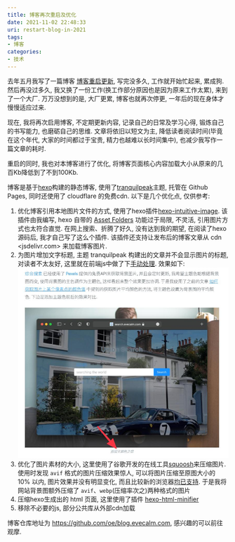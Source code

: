 ```yaml
---
title: 博客再次重启及优化
date: 2021-11-02 22:48:33
uri: restart-blog-in-2021
tags:
- 博客
categories:
- 技术
---
```


去年五月我写了一篇博客 [博客重启更新](/2020/05/restart-to-blog.html), 写完没多久, 工作就开始忙起来, 累成狗. 然后再没过多久, 我又换了一份工作(换工作部分原因也是因为原来工作太累), 来到了一个大厂. 万万没想到的是, 大厂更累, 博客也就再次停更, 一年后的现在身体才慢慢适应过来.

现在, 我将再次启用博客, 不定期更新内容, 记录自己的日常及学习心得, 锻炼自己的书写能力, 也磨砺自己的思维. 文章将依旧以短文为主, 降低读者阅读时间(毕竟在这个年代, 大家的时间都过于宝贵, 精力也越难以长时间集中), 也减少我写作一篇文章的耗时.

重启的同时, 我也对本博客进行了优化, 将博客页面核心内容加载大小从原来的几百Kb降低到了不到100Kb. 

博客是基于[hexo](https://hexo.io/)构建的静态博客, 使用了[tranquilpeak](https://github.com/LouisBarranqueiro/hexo-theme-tranquilpeak/)主题, 托管在 Github Pages, 同时还使用了 cloudflare 的免费cdn. 以下是几个优化点, 仅供参考:
1. 优化博客引用本地图片文件的方式, 使用了hexo插件[hexo-intuitive-image](https://github.com/oe/hexo-intuitive-image). 该插件由我编写, hexo 自带的 [Asset Folders](https://hexo.io/docs/asset-folders) 功能过于局限, 不灵活, 引用图片方式也太符合直觉. 在网上搜索、折腾了好久, 没有达到我的期望, 在阅读了hexo源码后, 我才自己写了这么个插件. 该插件还支持让发布后的博客文章从 cdn <jsdelivr.com> 来加载博客图片.
2. 为图片增加文字标题, 主题 tranquilpeak 构建出的文章并不会显示图片的标题, 对读者不太友好, 这里就在前端js中做了下[手动处理](https://github.com/oe/blog.evecalm.com/blob/65d6d65f4c/themes/tranquilpeak/source/_js/fancybox.js#L35-L49). 效果如下:
   ![带标题的图片](./image-with-caption.jpg)
3. 优化了图片素材的大小, 这里使用了谷歌开发的在线工具[squoosh](https://squoosh.app/)来压缩图片. 使用时发现 `avif` 格式的图片压缩效果惊人, 可以将图片压缩至原图大小的 10% 以内, 图片效果并没有明显变化, 而且比较新的浏览器[均已支持](https://caniuse.com/?search=avif). 于是我将网站背景图额外压缩了 `avif`、`webp`(压缩率次之)两种格式的图片
4. 压缩hexo生成出的 html 页面, 这里使用了插件 [hexo-html-minifier](https://github.com/hexojs/hexo-html-minifier)
5. 移除不必要的js, 部分公共库从外部cdn加载

博客仓库地址为 <https://github.com/oe/blog.evecalm.com>, 感兴趣的可以前往观摩.

